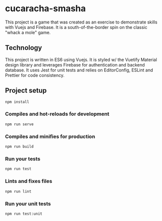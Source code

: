 # cucaracha-smasha

This project is a game that was created as an exercise to demonstrate skills with Vuejs and Firebase. It is a south-of-the-border spin on the classic "whack a mole" game.

## Technology

This project is written in ES6 using Vuejs. It is styled w/ the Vuetify Material design library and leverages Firebase for authentication and backend database. It uses Jest for unit tests and relies on EditorConfig, ESLint and Prettier for code consistency.

## Project setup

```
npm install
```

### Compiles and hot-reloads for development

```
npm run serve
```

### Compiles and minifies for production

```
npm run build
```

### Run your tests

```
npm run test
```

### Lints and fixes files

```
npm run lint
```

### Run your unit tests

```
npm run test:unit
```
